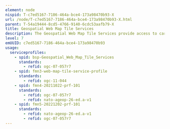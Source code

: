 ```yaml
---
element: node
nispid: T-c7ed5167-7186-464a-bce4-173a98470b93-X
url: /node/T-c7ed5167-7186-464a-bce4-173a98470b93-X.html
parent: T-54a19444-8cd5-4766-9140-6cdc53aafb79-X
title: Geospatial Web Map Tile Services
description: The Geospatial Web Map Tile Services provide access to cartographic maps using predefined image tiles. Geospatial Web Map Tile Services provide a complementary approach to the Geospatial Web Map Services for tiling maps. Geospatial Web Map Services focus on rendering custom maps and is an ideal solution for dynamic data or custom styled maps. Geospatial Web Map Tile Services trade the flexibility of custom map rendering for the scalability possible by serving of static data (base maps) where the bounding box and scales have been constrained to discrete tiles which enables the use of standard network mechanisms for scalability such as distributed cache systems to cache images between the client and the server, reducing latency and bandwidth use. The service advertises the tiles it has available through a standardized declaration in the ServiceMetadata document common to all geospatial web services. This declaration defines the tiles available in each layer (i.e. each type of content), in each graphical representation style, in each format, in each coordinate reference system, at each scale, and over each geographic fragment of the total covered area. The ServiceMetadata document also declares the communication protocols and encodings through which clients can interact with the server. Clients can interpret the Service Metadata document to request specific tiles.
level: 7
emUUID: c7ed5167-7186-464a-bce4-173a98470b93
usage:
  serviceprofiles:
    - spid: bsp-Geospatial_Web_Map_Tile_Services
      standards:
        - refid: ogc-07-057r7
    - spid: fmn3-web-map-tile-service-profile
      standards:
        - refid: ogc-11-044
    - spid: fmn4-20211022-prf-101
      standards:
        - refid: ogc-07-057r7
        - refid: nato-ageop-26-ed.a-v1
    - spid: fmn5-20221202-prf-101
      standards:
        - refid: nato-ageop-26-ed.a-v1
        - refid: ogc-07-057r7
---
```

